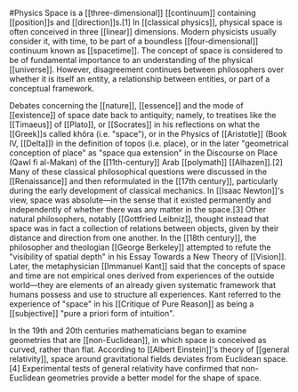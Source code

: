 #Physics 
Space is a [[three-dimensional]] [[continuum]] containing [[position]]s and [[direction]]s.[1] In [[classical physics]], physical space is often conceived in three [[linear]] dimensions. Modern physicists usually consider it, with time, to be part of a boundless [[four-dimensional]] continuum known as [[spacetime]]. The concept of space is considered to be of fundamental importance to an understanding of the physical [[universe]]. However, disagreement continues between philosophers over whether it is itself an entity, a relationship between entities, or part of a conceptual framework.

Debates concerning the [[nature]], [[essence]] and the mode of [[existence]] of space date back to antiquity; namely, to treatises like the [[Timaeus]] of [[Plato]], or [[Socrates]] in his reflections on what the [[Greek]]s called khôra (i.e. "space"), or in the Physics of [[Aristotle]] (Book IV, [[Delta]]) in the definition of topos (i.e. place), or in the later "geometrical conception of place" as "space qua extension" in the Discourse on Place (Qawl fi al-Makan) of the [[11th-century]] Arab [[polymath]] [[Alhazen]].[2] Many of these classical philosophical questions were discussed in the [[Renaissance]] and then reformulated in the [[17th century]], particularly during the early development of classical mechanics. In [[Isaac Newton]]'s view, space was absolute—in the sense that it existed permanently and independently of whether there was any matter in the space.[3] Other natural philosophers, notably [[Gottfried Leibniz]], thought instead that space was in fact a collection of relations between objects, given by their distance and direction from one another. In the [[18th century]], the philosopher and theologian [[George Berkeley]] attempted to refute the "visibility of spatial depth" in his Essay Towards a New Theory of [[Vision]]. Later, the metaphysician [[Immanuel Kant]] said that the concepts of space and time are not empirical ones derived from experiences of the outside world—they are elements of an already given systematic framework that humans possess and use to structure all experiences. Kant referred to the experience of "space" in his [[Critique of Pure Reason]] as being a [[subjective]] "pure a priori form of intuition".

In the 19th and 20th centuries mathematicians began to examine geometries that are [[non-Euclidean]], in which space is conceived as curved, rather than flat. According to [[Albert Einstein]]'s theory of [[general relativity]], space around gravitational fields deviates from Euclidean space.[4] Experimental tests of general relativity have confirmed that non-Euclidean geometries provide a better model for the shape of space.